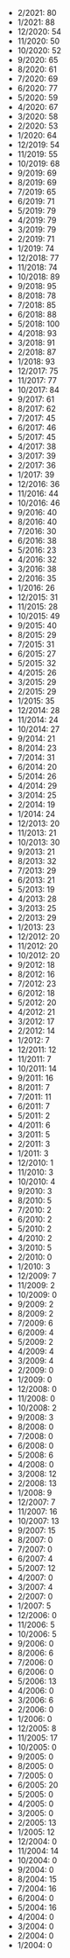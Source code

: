*  2/2021: 80
*  1/2021: 88
*  12/2020: 54
*  11/2020: 50
*  10/2020: 52
*  9/2020: 65
*  8/2020: 61
*  7/2020: 69
*  6/2020: 77
*  5/2020: 59
*  4/2020: 67
*  3/2020: 58
*  2/2020: 53
*  1/2020: 64
*  12/2019: 54
*  11/2019: 55
*  10/2019: 68
*  9/2019: 69
*  8/2019: 69
*  7/2019: 65
*  6/2019: 71
*  5/2019: 79
*  4/2019: 79
*  3/2019: 79
*  2/2019: 71
*  1/2019: 74
*  12/2018: 77
*  11/2018: 74
*  10/2018: 89
*  9/2018: 95
*  8/2018: 78
*  7/2018: 85
*  6/2018: 88
*  5/2018: 100
*  4/2018: 93
*  3/2018: 91
*  2/2018: 87
*  1/2018: 93
*  12/2017: 75
*  11/2017: 77
*  10/2017: 84
*  9/2017: 61
*  8/2017: 62
*  7/2017: 45
*  6/2017: 46
*  5/2017: 45
*  4/2017: 38
*  3/2017: 39
*  2/2017: 36
*  1/2017: 39
*  12/2016: 36
*  11/2016: 44
*  10/2016: 46
*  9/2016: 40
*  8/2016: 40
*  7/2016: 30
*  6/2016: 38
*  5/2016: 23
*  4/2016: 32
*  3/2016: 38
*  2/2016: 35
*  1/2016: 26
*  12/2015: 31
*  11/2015: 28
*  10/2015: 49
*  9/2015: 40
*  8/2015: 29
*  7/2015: 31
*  6/2015: 27
*  5/2015: 32
*  4/2015: 26
*  3/2015: 29
*  2/2015: 29
*  1/2015: 35
*  12/2014: 28
*  11/2014: 24
*  10/2014: 27
*  9/2014: 21
*  8/2014: 23
*  7/2014: 31
*  6/2014: 20
*  5/2014: 26
*  4/2014: 29
*  3/2014: 25
*  2/2014: 19
*  1/2014: 24
*  12/2013: 20
*  11/2013: 21
*  10/2013: 30
*  9/2013: 21
*  8/2013: 32
*  7/2013: 29
*  6/2013: 21
*  5/2013: 19
*  4/2013: 28
*  3/2013: 25
*  2/2013: 29
*  1/2013: 23
*  12/2012: 20
*  11/2012: 20
*  10/2012: 20
*  9/2012: 18
*  8/2012: 16
*  7/2012: 23
*  6/2012: 18
*  5/2012: 20
*  4/2012: 21
*  3/2012: 17
*  2/2012: 14
*  1/2012: 7
*  12/2011: 12
*  11/2011: 7
*  10/2011: 14
*  9/2011: 16
*  8/2011: 7
*  7/2011: 11
*  6/2011: 7
*  5/2011: 2
*  4/2011: 6
*  3/2011: 5
*  2/2011: 3
*  1/2011: 3
*  12/2010: 1
*  11/2010: 3
*  10/2010: 4
*  9/2010: 3
*  8/2010: 5
*  7/2010: 2
*  6/2010: 2
*  5/2010: 2
*  4/2010: 2
*  3/2010: 5
*  2/2010: 0
*  1/2010: 3
*  12/2009: 7
*  11/2009: 2
*  10/2009: 0
*  9/2009: 2
*  8/2009: 2
*  7/2009: 6
*  6/2009: 4
*  5/2009: 2
*  4/2009: 4
*  3/2009: 4
*  2/2009: 0
*  1/2009: 0
*  12/2008: 0
*  11/2008: 0
*  10/2008: 2
*  9/2008: 3
*  8/2008: 0
*  7/2008: 0
*  6/2008: 0
*  5/2008: 6
*  4/2008: 0
*  3/2008: 12
*  2/2008: 13
*  1/2008: 9
*  12/2007: 7
*  11/2007: 16
*  10/2007: 13
*  9/2007: 15
*  8/2007: 0
*  7/2007: 0
*  6/2007: 4
*  5/2007: 12
*  4/2007: 0
*  3/2007: 4
*  2/2007: 0
*  1/2007: 5
*  12/2006: 0
*  11/2006: 5
*  10/2006: 5
*  9/2006: 0
*  8/2006: 6
*  7/2006: 0
*  6/2006: 0
*  5/2006: 13
*  4/2006: 0
*  3/2006: 6
*  2/2006: 0
*  1/2006: 0
*  12/2005: 8
*  11/2005: 17
*  10/2005: 0
*  9/2005: 0
*  8/2005: 0
*  7/2005: 0
*  6/2005: 20
*  5/2005: 0
*  4/2005: 0
*  3/2005: 0
*  2/2005: 13
*  1/2005: 12
*  12/2004: 0
*  11/2004: 14
*  10/2004: 0
*  9/2004: 0
*  8/2004: 15
*  7/2004: 16
*  6/2004: 0
*  5/2004: 16
*  4/2004: 0
*  3/2004: 0
*  2/2004: 0
*  1/2004: 0